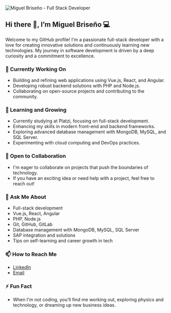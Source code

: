 ![Miguel Briseño - Full Stack Developer](https://postimg.cc/fVKmY16Q)

## Hi there 👋, I’m Miguel Briseño 💻

Welcome to my GitHub profile! I'm a passionate full-stack developer with a love for creating innovative solutions and continuously learning new technologies. My journey in software development is driven by a deep curiosity and a commitment to excellence.

### 🔭 Currently Working On
- Building and refining web applications using Vue.js, React, and Angular.
- Developing robust backend solutions with PHP and Node.js.
- Collaborating on open-source projects and contributing to the community.

### 🌱 Learning and Growing
- Currently studying at Platzi, focusing on full-stack development.
- Enhancing my skills in modern front-end and backend frameworks.
- Exploring advanced database management with MongoDB, MySQL, and SQL Server.
- Experimenting with cloud computing and DevOps practices.

### 🤝 Open to Collaboration
- I'm eager to collaborate on projects that push the boundaries of technology.
- If you have an exciting idea or need help with a project, feel free to reach out!

### 💬 Ask Me About
- Full-stack development
- Vue.js, React, Angular
- PHP, Node.js
- Git, GitHub, GitLab
- Database management with MongoDB, MySQL, SQL Server
- SAP integration and solutions
- Tips on self-learning and career growth in tech

### 📫 How to Reach Me
- [LinkedIn](https://www.linkedin.com/in/miguel-brise%C3%B1o-1ab998171)
- [Email](mailto:miguel.briseno.bustos@gmail.com)

### ⚡ Fun Fact
- When I'm not coding, you'll find me working out, exploring physics and technology, or dreaming up new business ideas.
